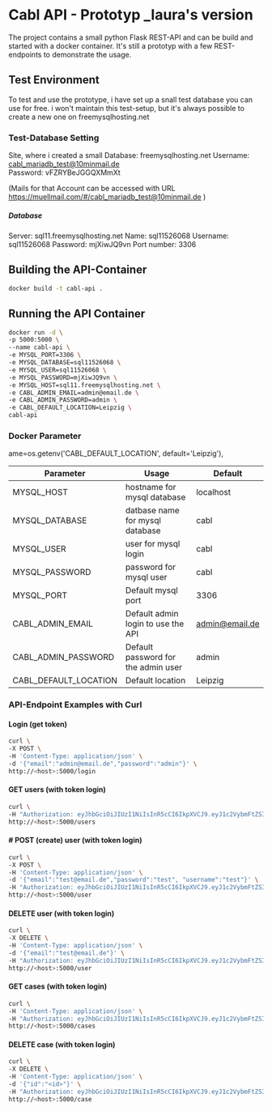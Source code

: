 # Cabl API - Prototyp _laura's version

The project contains a small python Flask REST-API and can be build and started with a docker container.
It's still a prototyp with a few REST-endpoints to demonstrate the usage.

## Test Environment
To test and use the prototype, i have set up a snall test database you can use for free.
i won't maintain this test-setup, but it's always possible to create a new one on freemysqlhosting.net

### Test-Database Setting
Site, where i created a small Database: freemysqlhosting.net
Username: cabl_mariadb_test@10minmail.de   
Password: vFZRYBeJGGQXMmXt

 (Mails for that Account  can be accessed with URL https://muellmail.com/#/cabl_mariadb_test@10minmail.de )

##### Database
Server: sql11.freemysqlhosting.net
Name: sql11526068
Username: sql11526068
Password: mjXiwJQ9vn
Port number: 3306

## Building the API-Container
```sh
docker build -t cabl-api .
```

## Running the API Container
```sh
docker run -d \
-p 5000:5000 \
--name cabl-api \
-e MYSQL_PORT=3306 \
-e MYSQL_DATABASE=sql11526068 \
-e MYSQL_USER=sql11526068 \
-e MYSQL_PASSWORD=mjXiwJQ9vn \
-e MYSQL_HOST=sql11.freemysqlhosting.net \
-e CABL_ADMIN_EMAIL=admin@email.de \
-e CABL_ADMIN_PASSWORD=admin \
-e CABL_DEFAULT_LOCATION=Leipzig \
cabl-api
```

### Docker Parameter
ame=os.getenv('CABL_DEFAULT_LOCATION', default='Leipzig'),

| Parameter | Usage | Default |
| ------ | ------ | --------|
| MYSQL_HOST | hostname for mysql database| localhost
| MYSQL_DATABASE | datbase name for mysql database | cabl
| MYSQL_USER | user for mysql login | cabl
| MYSQL_PASSWORD | password for mysql user | cabl
| MYSQL_PORT| Default mysql port | 3306
| CABL_ADMIN_EMAIL | Default admin login to use the API | admin@email.de
| CABL_ADMIN_PASSWORD | Default password for the admin user | admin
| CABL_DEFAULT_LOCATION | Default location | Leipzig

### API-Endpoint Examples with Curl

#### Login (get token)
```sh
curl \
-X POST \
-H 'Content-Type: application/json' \
-d '{"email":"admin@email.de","password":"admin"}' \
http://<host>:5000/login
```
#### GET users (with token login)
```sh
curl \
-H "Authorization: eyJhbGciOiJIUzI1NiIsInR5cCI6IkpXVCJ9.eyJ1c2VybmFtZSI6IkFkbWluaXN0cmF0b3IiLCJlbWFpbCI6ImFkbWluQGVtYWlsLmRlIiwibG9jYXRpb24iOm51bGwsImV4cCI6MTY2NTU5OTMyOH0.V9eeE_JfoTb9EE057wbRGTNe-3As3WchNjQc2Eu0gxE" \
http://<host>:5000/users
```

#### # POST (create) user (with token login)
```sh
curl \
-X POST \
-H 'Content-Type: application/json' \
-d '{"email":"test@email.de","password":"test", "username":"test"}' \
-H "Authorization: eyJhbGciOiJIUzI1NiIsInR5cCI6IkpXVCJ9.eyJ1c2VybmFtZSI6IkFkbWluaXN0cmF0b3IiLCJlbWFpbCI6ImFkbWluQGVtYWlsLmRlIiwibG9jYXRpb24iOm51bGwsImV4cCI6MTY2NTU5OTMyOH0.V9eeE_JfoTb9EE057wbRGTNe-3As3WchNjQc2Eu0gxE" \
http://<host>:5000/user
```


#### DELETE user (with token login)
```sh
curl \
-X DELETE \
-H 'Content-Type: application/json' \
-d '{"email":"test@email.de"}' \
-H "Authorization: eyJhbGciOiJIUzI1NiIsInR5cCI6IkpXVCJ9.eyJ1c2VybmFtZSI6IkFkbWluaXN0cmF0b3IiLCJlbWFpbCI6ImFkbWluQGVtYWlsLmRlIiwibG9jYXRpb24iOm51bGwsImV4cCI6MTY2NTU5OTMyOH0.V9eeE_JfoTb9EE057wbRGTNe-3As3WchNjQc2Eu0gxE" \
http://<host>:5000/user
```

#### GET cases (with token login)
```sh
curl \
-H 'Content-Type: application/json' \
-H "Authorization: eyJhbGciOiJIUzI1NiIsInR5cCI6IkpXVCJ9.eyJ1c2VybmFtZSI6IkFkbWluaXN0cmF0b3IiLCJlbWFpbCI6ImFkbWluQGVtYWlsLmRlIiwibG9jYXRpb24iOm51bGwsImV4cCI6MTY2NTU5OTMyOH0.V9eeE_JfoTb9EE057wbRGTNe-3As3WchNjQc2Eu0gxE" \
http://<host>:5000/cases
```

#### DELETE case (with token login)
```sh
curl \
-X DELETE \
-H 'Content-Type: application/json' \
-d '{"id":"<id>"}' \
-H "Authorization: eyJhbGciOiJIUzI1NiIsInR5cCI6IkpXVCJ9.eyJ1c2VybmFtZSI6IkFkbWluaXN0cmF0b3IiLCJlbWFpbCI6ImFkbWluQGVtYWlsLmRlIiwibG9jYXRpb24iOm51bGwsImV4cCI6MTY2NTU5OTMyOH0.V9eeE_JfoTb9EE057wbRGTNe-3As3WchNjQc2Eu0gxE" \
http://<host>:5000/case
```



